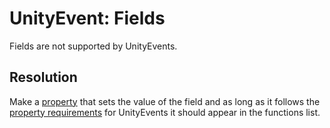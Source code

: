 # UnityEvent: Fields

Fields are not supported by UnityEvents.  

## Resolution
Make a [property](https://docs.microsoft.com/en-us/dotnet/csharp/properties) that sets the value of the field and as long as it follows the [property requirements](Property%20Requirements.md) for UnityEvents it should appear in the functions list.  
